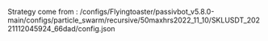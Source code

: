 Strategy come from : /configs/Flyingtoaster/passivbot_v5.8.0-main/configs/particle_swarm/recursive/50maxhrs2022_11_10/SKLUSDT_20221112045924_66dad/config.json